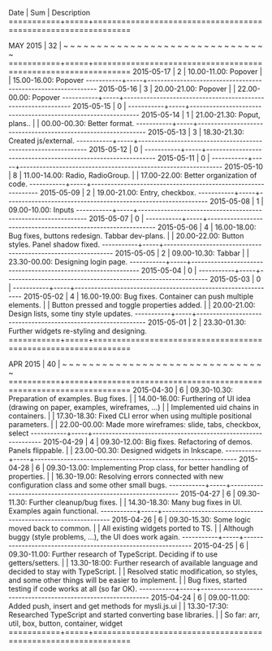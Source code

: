  Date      | Sum | Description
===========+=====+==============================================================


  MAY 2015 | 32  | ~ ~ ~ ~ ~ ~ ~ ~ ~ ~ ~ ~ ~ ~ ~ ~ ~ ~ ~ ~ ~ ~ ~ ~ ~ ~ ~ ~ ~ ~ ~
===========+=====+==============================================================
2015-05-17 |  2  | 10.00-11.00: Popover
           |     | 15.00-16.00: Popover
-----------+-----+--------------------------------------------------------------
2015-05-16 |  3  | 20.00-21.00: Popover
           |     | 22.00-00.00: Popover
-----------+-----+--------------------------------------------------------------
2015-05-15 |  0  |
-----------+-----+--------------------------------------------------------------
2015-05-14 |  1  | 21.00-21.30: Poput, plans..
           |     | 00.00-00.30: Better format.
-----------+-----+--------------------------------------------------------------
2015-05-13 |  3  | 18.30-21.30: Created js/external.
-----------+-----+--------------------------------------------------------------
2015-05-12 |  0  |
-----------+-----+--------------------------------------------------------------
2015-05-11 |  0  |
-----------+-----+--------------------------------------------------------------
2015-05-10 |  8  | 11.00-14.00: Radio, RadioGroup.
           |     | 17.00-22.00: Better organization of code.
-----------+-----+--------------------------------------------------------------
2015-05-09 |  2  | 19.00-21.00: Entry, checkbox.
-----------+-----+--------------------------------------------------------------
2015-05-08 |  1  | 09.00-10.00: Inputs
-----------+-----+--------------------------------------------------------------
2015-05-07 |  0  |
-----------+-----+--------------------------------------------------------------
2015-05-06 |  4  | 16.00-18.00: Bug fixes, buttons redesign. Tabbar dev-plans.
           |     | 20.00-22.00: Button styles. Panel shadow fixed.
-----------+-----+--------------------------------------------------------------
2015-05-05 |  2  | 09.00-10.30: Tabbar
           |     | 23.30-00.00: Designing login page.
-----------+-----+--------------------------------------------------------------
2015-05-04 |  0  |
-----------+-----+--------------------------------------------------------------
2015-05-03 |  0  |
-----------+-----+--------------------------------------------------------------
2015-05-02 |  4  | 16.00-19.00: Bug fixes. Container can push multiple elements.
           |     |              Button pressed and toggle properties added.
           |     | 20.00-21.00: Design lists, some tiny style updates.
-----------+-----+--------------------------------------------------------------
2015-05-01 |  2  | 23.30-01.30: Further widgets re-styling and designing.
===========+=====+==============================================================


  APR 2015 | 40  | ~ ~ ~ ~ ~ ~ ~ ~ ~ ~ ~ ~ ~ ~ ~ ~ ~ ~ ~ ~ ~ ~ ~ ~ ~ ~ ~ ~ ~ ~ ~
===========+=====+==============================================================
2015-04-30 |  6  | 09.30-10.30: Preparation of examples. Bug fixes.
           |     | 14.00-16.00: Furthering of UI idea (drawing on paper, examples, wireframes, ...)
           |     |              Implemented uid chains in containers.
           |     | 17.30-18.30: Fixed CLI error when using multiple positional parameters.
           |     | 22.00-00.00: Made more wireframes: slide, tabs, checkbox, select
-----------+-----+--------------------------------------------------------------
2015-04-29 |  4  | 09.30-12.00: Big fixes. Refactoring of demos. Panels flippable.
           |     | 23.00-00.30: Designed widgets in Inkscape.
-----------+-----+--------------------------------------------------------------
2015-04-28 |  6  | 09.30-13.00: Implementing Prop class, for better handling of properties.
           |     | 16.30-19.00: Resolving errors connected with new configuration class and some other small bugs.
-----------+-----+--------------------------------------------------------------
2015-04-27 |  6  | 09.30-11.30: Further cleanup/bug fixes.
           |     | 14.30-18.30: Many bug fixes in UI. Examples again functional.
-----------+-----+--------------------------------------------------------------
2015-04-26 |  6  | 09.30-15.30: Some logic moved back to common.
           |     |              All existing widgets ported to TS.
           |     |              Although buggy (style problems, ...), the UI does work again.
-----------+-----+--------------------------------------------------------------
2015-04-25 |  6  | 09.30-11.00: Further research of TypeScript. Deciding if to use getters/setters.
           |     | 13.30-18:00: Further research of available language and decided to stay with TypeScript.
           |     |              Resolved static modification, so styles, and some other things will be easier to implement.
           |     |              Bug fixes, started testing if code works at all (so far OK).
-----------+-----+--------------------------------------------------------------
2015-04-24 |  6  | 09.00-11.00: Added push, insert and get methods for mysli.js.ui
           |     | 13.30-17:30: Researched TypeScript and started converting base libraries.
           |     |              So far: arr, util, box, button, container, widget
===========+=====+==============================================================
